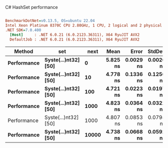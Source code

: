C# HashSet performance
``` ini

BenchmarkDotNet=v0.13.5, OS=ubuntu 22.04
Intel Xeon Platinum 8370C CPU 2.80GHz, 1 CPU, 2 logical and 2 physical cores
.NET SDK=7.0.400
  [Host]     : .NET 6.0.21 (6.0.2123.36311), X64 RyuJIT AVX2
  DefaultJob : .NET 6.0.21 (6.0.2123.36311), X64 RyuJIT AVX2


```
|      Method |                  set |  next |     Mean |     Error |    StdDev | Allocated |
|------------ |--------------------- |------ |---------:|----------:|----------:|----------:|
| **Performance** | **Syste(...)nt32] [50]** |     **0** | **5.825 ns** | **0.0029 ns** | **0.0026 ns** |         **-** |
| **Performance** | **Syste(...)nt32] [50]** |    **10** | **4.778 ns** | **0.1336 ns** | **0.1250 ns** |         **-** |
| **Performance** | **Syste(...)nt32] [50]** |   **100** | **4.721 ns** | **0.0223 ns** | **0.0197 ns** |         **-** |
| **Performance** | **Syste(...)nt32] [50]** |  **1000** | **4.823 ns** | **0.0364 ns** | **0.0322 ns** |         **-** |
| Performance | Syste(...)nt32] [50] |  1000 | 4.807 ns | 0.0853 ns | 0.0798 ns |         - |
| **Performance** | **Syste(...)nt32] [50]** | **10000** | **4.738 ns** | **0.0668 ns** | **0.0592 ns** |         **-** |
